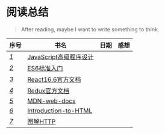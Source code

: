 # 阅读总结
> After reading, maybe I want to write something to think.

|序号|书名|日期|感想|
| --- | --- | --- | --- |
|*[1](./JavaScript高级程序设计/README.md)*|[JavaScript高级程序设计](./JavaScript高级程序设计/Content.md)|||:star2:|
|*[2](./ES6标准入门/README.md)*|[ES6标准入门](./ES6标准入门/Content.md)|||:star2:|
|*[3](./React16.6官方文档/README.md)*|[React16.6官方文档](./React16.6官方文档/Content.md)||||
|*[4](./Redux官方文档/README.md)*|[Redux官方文档](./Redux官方文档/Content.md)||||
|*[5](./MDN-web-docs/README.md)*|[MDN-web-docs](./MDN-web-docs/Content.md)||||
|*[6](./Introduction-to-HTML/README.md)*|[Introduction-to-HTML](./Introduction-to-HTML/Content.md)|||:sleeping:|
|*[7](./图解HTTP/README.md)*|[图解HTTP](./图解HTTP/Content.md)||||